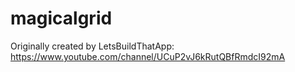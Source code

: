 # magicalgrid

Originally created by LetsBuildThatApp: https://www.youtube.com/channel/UCuP2vJ6kRutQBfRmdcI92mA
